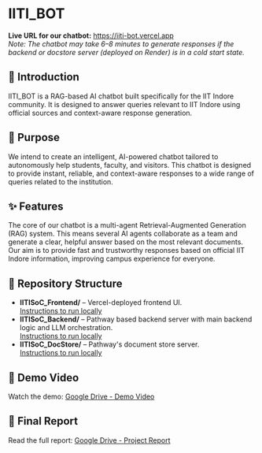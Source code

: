 <h1>IITI_BOT</h1>

  <p>
    <strong>Live URL for our chatbot:</strong>
    <a href="https://iiti-bot.vercel.app" target="_blank">https://iiti-bot.vercel.app</a><br>
    <em>Note: The chatbot may take 6–8 minutes to generate responses if the backend or docstore server (deployed on Render) is in a cold start state.</em>
  </p>

  <h2>📌 Introduction</h2>
  <p>
    IITI_BOT is a RAG-based AI chatbot built specifically for the IIT Indore community. It is designed to answer queries relevant to IIT Indore using official sources and context-aware response generation.
  </p>

  <h2>🎯 Purpose</h2>
  <p>
    We intend to create an intelligent, AI-powered chatbot tailored to autonomously help students, faculty, and visitors. This chatbot is designed to provide instant, reliable, and context-aware responses to a wide range of queries related to the institution.
  </p>

  <h2>✨ Features</h2>
  <p>
    The core of our chatbot is a multi-agent Retrieval-Augmented Generation (RAG) system. This means several AI agents collaborate as a team and generate a clear, helpful answer based on the most relevant documents. Our aim is to provide fast and trustworthy responses based on official IIT Indore information, improving campus experience for everyone.
  </p>

  <h2>📁 Repository Structure</h2>
  <ul>
    <li>
      <strong>IITISoC_Frontend/</strong> – Vercel-deployed frontend UI.<br>
      <a href="./IITISoC_Frontend/README.md">Instructions to run locally</a>
    </li>
    <li>
      <strong>IITISoC_Backend/</strong> – Pathway based backend server with main backend logic and LLM orchestration.<br>
      <a href="./IITISoC_Backend/README.md">Instructions to run locally</a>
    </li>
    <li>
      <strong>IITISoC_DocStore/</strong> – Pathway's document store server.<br>
      <a href="./IITISoC_DocStore/README.md">Instructions to run locally</a>
    </li>
  </ul>

  <h2>🎥 Demo Video</h2>
  <p>
    Watch the demo: <a href="https://drive.google.com/your-demo-video-link" target="_blank">Google Drive - Demo Video</a>
  </p>

  <h2>📄 Final Report</h2>
  <p>
    Read the full report: <a href="https://drive.google.com/your-report-link" target="_blank">Google Drive - Project Report</a>
  </p>
